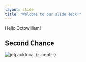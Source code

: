 ```yaml
---
layout: slide
title: "Welcome to our slide deck!"
---
```


Hello Octowilliam!
## Second Chance

![jetpacktocat](https://octodex.github.com/images/jetpacktocat.png)
{: .center}

